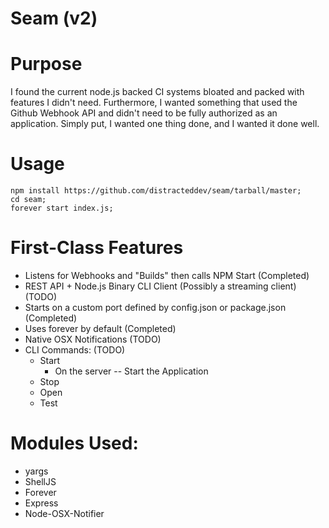 # Seam (v2)

# Purpose

I found the current node.js backed CI systems bloated and packed with features I didn't need.
Furthermore, I wanted something that used the Github Webhook API and didn't need to be fully
authorized as an application. Simply put, I wanted one thing done, and I wanted it done well.


# Usage

```
npm install https://github.com/distracteddev/seam/tarball/master;
cd seam;
forever start index.js;
```


# First-Class Features

* Listens for Webhooks and "Builds" then calls NPM Start  (Completed)
* REST API + Node.js Binary CLI Client (Possibly a streaming client) (TODO)
* Starts on a custom port defined by config.json or package.json (Completed)
* Uses forever by default (Completed)
* Native OSX Notifications (TODO)
* CLI Commands:      (TODO)
    * Start
      * On the server -- Start the Application
    * Stop
    * Open
    * Test


# Modules Used:

* yargs
* ShellJS
* Forever
* Express
* Node-OSX-Notifier
